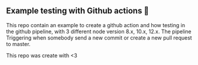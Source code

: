## Example testing with Github actions 🤠



This repo contain an example to create a github action and how testing in the github pipeline, 
with 3 different node version 8.x, 10.x, 12.x. The pipeline Triggering when somebody
send a new commit  or create a new pull request to master.


This repo was create with <3 
